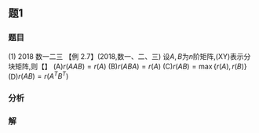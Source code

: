 ## 题1
### 题目
(1) 2018 数一二三 
【例 2.7】(2018,数一、二、三) 设$A, B$为$n$阶矩阵,(XY)表示分块矩阵,则【】
(A)$r(AAB) = r(A)$
(B)$r(ABA) = r(A)$
(C)$r(AB) = \max \{ r(A) , r(B) \}$
(D)$r(AB) = r(A^TB^T)$
### 分析

### 解